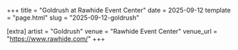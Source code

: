 +++
title = "Goldrush at Rawhide Event Center"
date = 2025-09-12
template = "page.html"
slug = "2025-09-12-goldrush"

[extra]
artist = "Goldrush"
venue = "Rawhide Event Center"
venue_url = "https://www.rawhide.com/"
+++
